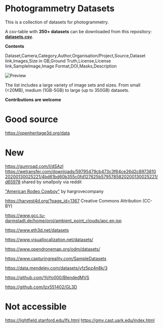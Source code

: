 # Photogrammetry Datasets

This is a collection of datasets for photogrammetry.

A csv-table with **350+ datasets** can be downloaded from this repository: [**datasets.csv**](./datasets.csv).

**Contents**

Dataset,Camera,Category,Author,Organisation/Project,Source,Dataset link,Images,Size in GB,Ground Truth,License,License link,SampleImage,Image Format,DOI,Masks,Description

![Preview](csvpreview.JPG)

The list includes a large variety of image sets and sizes.
From small (<20MB), medium (1GB-5GB) to large (up to 350GB) datasets.

**Contributions are welcome**


# Good source

https://openheritage3d.org/data

# New

https://gumroad.com/l/dSAzI https://wetransfer.com/downloads/59795479cb473c3f64ce26d2c897381020200130025221/4bd61bd60b355c0fd127625b5795785820200130025221/d65978 shared by smallpoly via reddit

["American Rodeo Cowboy"](https://www.dropbox.com/sh/rbegeqgihpp6xwj/AAAWZFLvBCG5PlPIk059vVJpa?dl=0) by hargrovecompany


https://harvest4d.org/?page_id=1367
Creative Commons Attribution (CC-BY) 

https://www.gcc.tu-darmstadt.de/home/proj/ambient_point_clouds/apc.en.jsp

https://www.eth3d.net/datasets

https://www.visuallocalization.net/datasets/

https://www.opendronemap.org/odm/datasets/

https://www.capturingreality.com/SampleDatasets

https://data.mendeley.com/datasets/vfz5pz4n8k/3

https://github.com/YoYo000/BlendedMVS

https://github.com/lzx551402/GL3D

# Not accessible
https://lightfield.stanford.edu/lfs.html
https://gmv.cast.uark.edu/index.html
